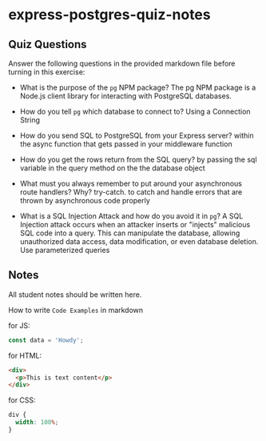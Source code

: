# express-postgres-quiz-notes

## Quiz Questions

Answer the following questions in the provided markdown file before turning in this exercise:

- What is the purpose of the `pg` NPM package?
  The pg NPM package is a Node.js client library for interacting with PostgreSQL databases.

- How do you tell `pg` which database to connect to?
  Using a Connection String

- How do you send SQL to PostgreSQL from your Express server?
  within the async function that gets passed in your middleware function

- How do you get the rows return from the SQL query?
  by passing the sql variable in the query method on the the database object

- What must you always remember to put around your asynchronous route handlers? Why?
  try-catch. to catch and handle errors that are thrown by asynchronous code properly

- What is a SQL Injection Attack and how do you avoid it in `pg`?
  A SQL Injection attack occurs when an attacker inserts or "injects" malicious SQL code into a query. This can manipulate the database, allowing unauthorized data access, data modification, or even database deletion. Use parameterized queries

## Notes

All student notes should be written here.

How to write `Code Examples` in markdown

for JS:

```javascript
const data = 'Howdy';
```

for HTML:

```html
<div>
  <p>This is text content</p>
</div>
```

for CSS:

```css
div {
  width: 100%;
}
```
